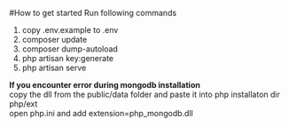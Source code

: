 #How to get started
Run following commands
<ol>
 <li>copy .env.example to .env</li>
    <li>composer update</li>
    <li>composer dump-autoload</li>
    <li>php artisan key:generate</li>
    <li>php artisan serve</li>
</ol>

**If you encounter error during mongodb installation**  
copy the dll from the public/data folder and paste it into 
php installaton dir php/ext<br>
open php.ini and add extension=php_mongodb.dll
